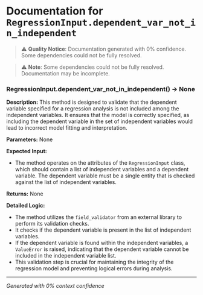 # Documentation for `RegressionInput.dependent_var_not_in_independent`

> ⚠️ **Quality Notice**: Documentation generated with 0% confidence. Some dependencies could not be fully resolved.


> ⚠️ **Note**: Some dependencies could not be fully resolved. Documentation may be incomplete.
### RegressionInput.dependent_var_not_in_independent() -> None

**Description:**
This method is designed to validate that the dependent variable specified for a regression analysis is not included among the independent variables. It ensures that the model is correctly specified, as including the dependent variable in the set of independent variables would lead to incorrect model fitting and interpretation.

**Parameters:**
None

**Expected Input:**
- The method operates on the attributes of the `RegressionInput` class, which should contain a list of independent variables and a dependent variable. The dependent variable must be a single entity that is checked against the list of independent variables.

**Returns:**
None

**Detailed Logic:**
- The method utilizes the `field_validator` from an external library to perform its validation checks.
- It checks if the dependent variable is present in the list of independent variables.
- If the dependent variable is found within the independent variables, a `ValueError` is raised, indicating that the dependent variable cannot be included in the independent variable list.
- This validation step is crucial for maintaining the integrity of the regression model and preventing logical errors during analysis.

---
*Generated with 0% context confidence*
